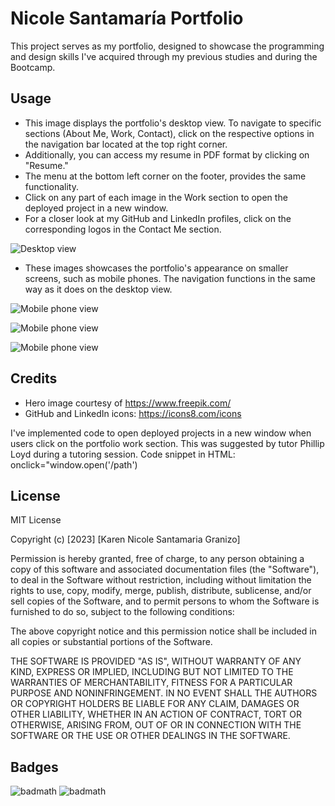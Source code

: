 # Nicole Santamaría Portfolio

This project serves as my portfolio, designed to showcase the programming and design skills I've acquired through my previous studies and during the Bootcamp.

## Usage

- This image displays the portfolio's desktop view. To navigate to specific sections (About Me, Work, Contact), click on the respective options in the navigation bar located at the top right corner. 
- Additionally, you can access my resume in PDF format by clicking on "Resume." 
- The menu at the bottom left corner on the footer, provides the same functionality.
- Click on any part of each image in the Work section to open the deployed project in a new window.
- For a closer look at my GitHub and LinkedIn profiles, click on the corresponding logos in the Contact Me section.

![Desktop view](assets/images/desktop.jpeg)

- These images showcases the portfolio's appearance on smaller screens, such as mobile phones. The navigation functions in the same way as it does on the desktop view.

![Mobile phone view](assets/images/about-mobile.jpeg)

![Mobile phone view](assets/images/work-mobile.jpeg)

![Mobile phone view](assets/images/contact-mobile.jpeg)



## Credits

- Hero image courtesy of https://www.freepik.com/
- GitHub and LinkedIn icons: https://icons8.com/icons

I've implemented code to open deployed projects in a new window when users click on the portfolio work section. This was suggested by tutor Phillip Loyd during a tutoring session.
Code snippet in HTML:
onclick="window.open('/path')

## License
MIT License

Copyright (c) [2023] [Karen Nicole Santamaria Granizo]

Permission is hereby granted, free of charge, to any person obtaining a copy
of this software and associated documentation files (the "Software"), to deal
in the Software without restriction, including without limitation the rights
to use, copy, modify, merge, publish, distribute, sublicense, and/or sell
copies of the Software, and to permit persons to whom the Software is
furnished to do so, subject to the following conditions:

The above copyright notice and this permission notice shall be included in all
copies or substantial portions of the Software.

THE SOFTWARE IS PROVIDED "AS IS", WITHOUT WARRANTY OF ANY KIND, EXPRESS OR
IMPLIED, INCLUDING BUT NOT LIMITED TO THE WARRANTIES OF MERCHANTABILITY,
FITNESS FOR A PARTICULAR PURPOSE AND NONINFRINGEMENT. IN NO EVENT SHALL THE
AUTHORS OR COPYRIGHT HOLDERS BE LIABLE FOR ANY CLAIM, DAMAGES OR OTHER
LIABILITY, WHETHER IN AN ACTION OF CONTRACT, TORT OR OTHERWISE, ARISING FROM,
OUT OF OR IN CONNECTION WITH THE SOFTWARE OR THE USE OR OTHER DEALINGS IN THE
SOFTWARE.

## Badges

![badmath](https://img.shields.io/badge/CSS-57.4-purple)
![badmath](https://img.shields.io/badge/HTML-42.6-blue)
